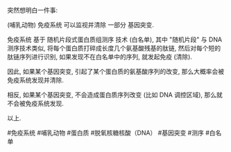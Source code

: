 突然想明白一件事:

(哺乳动物) 免疫系统 可以监视并清除 一部分 基因突变.

免疫系统 基于 随机片段式蛋白质组测序 技术 (白名单), 其中 "随机片段" 与 DNA 测序技术类似, 将每个蛋白质打碎成长度几个氨基酸残基的肽链, 然后对每个短的肽链序列进行识别, 如果发现不在白名单中的序列, 就发起免疫 (清除).

因此, 如果某个基因突变, 引起了某个蛋白质的氨基酸序列的改变, 那么大概率会被免疫系统发现并清除.

相反, 如果某个基因突变, 不会造成蛋白质序列改变 (比如 DNA 调控区域), 那么就不会被免疫系统发现.

以上.

 #免疫系统 #哺乳动物 #蛋白质 #脱氧核糖核酸（DNA） #基因突变 #测序 #白名单
